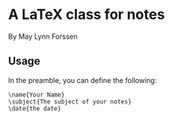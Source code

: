 # A LaTeX class for notes

By May Lynn Forssen

## Usage

In the preamble, you can define the following:

    \name{Your Name}
    \subject{The subject of your notes}
    \date{the date}
